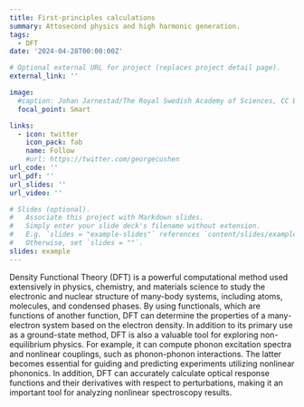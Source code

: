 ```yaml
---
title: First-principles calculations
summary: Attosecond physics and high harmonic generation.
tags:
  - DFT
date: '2024-04-28T00:00:00Z'

# Optional external URL for project (replaces project detail page).
external_link: ''

image:
  #caption: Johan Jarnestad/The Royal Swedish Academy of Sciences, CC BY-NC-ND
  focal_point: Smart

links:
  - icon: twitter
    icon_pack: fab
    name: Follow
    #url: https://twitter.com/georgecushen
url_code: ''
url_pdf: ''
url_slides: ''
url_video: ''

# Slides (optional).
#   Associate this project with Markdown slides.
#   Simply enter your slide deck's filename without extension.
#   E.g. `slides = "example-slides"` references `content/slides/example-slides.md`.
#   Otherwise, set `slides = ""`.
slides: example
---
```


Density Functional Theory (DFT) is a powerful computational method used extensively in physics, chemistry, and materials science to study the electronic and nuclear structure of many-body systems, including atoms, molecules, and condensed phases. By using functionals, which are functions of another function, DFT can determine the properties of a many-electron system based on the electron density. In addition to its primary use as a ground-state method, DFT is also a valuable tool for exploring non-equilibrium physics. For example, it can compute phonon excitation spectra and nonlinear couplings, such as phonon-phonon interactions. The latter becomes essential for guiding and predicting experiments utilizing nonlinear phononics. In addition, DFT can accurately calculate optical response functions and their derivatives with respect to perturbations, making it an important tool for analyzing nonlinear spectroscopy results.
